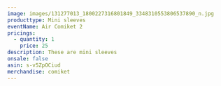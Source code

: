 ```yaml
---
image: images/131277013_1800227316801849_3348310553806537890_n.jpg
producttype: Mini sleeves
eventName: Air Comiket 2
pricings:
  - quantity: 1
    price: 25
description: These are mini sleeves
onsale: false
asin: s-v5ZpOCiud
merchandise: comiket
---
```

